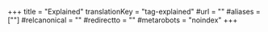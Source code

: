 +++
title = "Explained"
translationKey = "tag-explained"
#url = ""
#aliases = [""]
#relcanonical = ""
#redirectto = ""
#metarobots = "noindex"
+++
